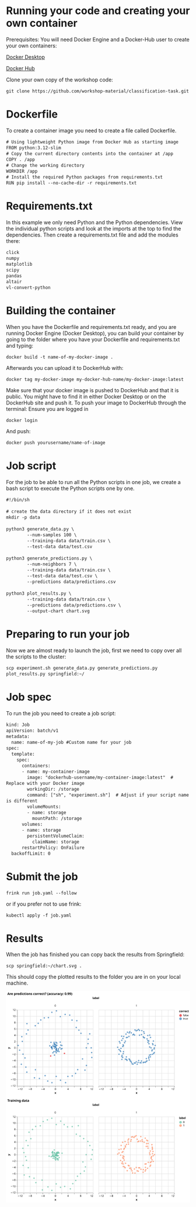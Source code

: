 # Running your code and creating your own container

Prerequisites:
You will need Docker Engine and a Docker-Hub user to create your own containers:

[Docker Desktop](https://www.docker.com/products/docker-desktop/)

[Docker Hub](https://hub.docker.com/)

Clone your own copy of the workshop code:
```
git clone https://github.com/workshop-material/classification-task.git
```

# Dockerfile

To create a container image you need to create a file called Dockerfile.
```
# Using lightweight Python image from Docker Hub as starting image
FROM python:3.12-slim
# Copy the current directory contents into the container at /app
COPY . /app
# Change the working directory
WORKDIR /app
# Install the required Python packages from requirements.txt
RUN pip install --no-cache-dir -r requirements.txt
```
# Requirements.txt
In this example we only need Python and the Python dependencies. View the individual python scripts and look at the imports at the top to find the dependencies.
Then create a requirements.txt file and add the modules there:

```
click
numpy
matplotlib
scipy
pandas
altair
vl-convert-python
```
# Building the container

When you have the Dockerfile and requirements.txt ready, and you are running Docker Engine (Docker Desktop), you can build your container by going to the folder where you have your Dockerfile and requirements.txt and typing:
```
docker build -t name-of-my-docker-image .

```
Afterwards you can upload it to DockerHub with:
```
docker tag my-docker-image my-docker-hub-name/my-docker-image:latest
```
Make sure that your docker image is pushed to DockerHub and that it is public. You might have to find it in either Docker Desktop or on the DockerHub site and push it.
To push your image to DockerHub through the terminal:
Ensure you are logged in
```
docker login
```
And push:
```
docker push yourusername/name-of-image
```

# Job script
For the job to be able to run all the Python scripts in one job, we create a bash script to execute the Python scripts one by one.
```
#!/bin/sh

# create the data directory if it does not exist
mkdir -p data

python3 generate_data.py \
        --num-samples 100 \
        --training-data data/train.csv \
        --test-data data/test.csv

python3 generate_predictions.py \
        --num-neighbors 7 \
        --training-data data/train.csv \
        --test-data data/test.csv \
        --predictions data/predictions.csv

python3 plot_results.py \
        --training-data data/train.csv \
        --predictions data/predictions.csv \
        --output-chart chart.svg
```
# Preparing to run your job

Now we are almost ready to launch the job, first we need to copy over all the scripts to the cluster:

```
scp experiment.sh generate_data.py generate_predictions.py plot_results.py springfield:~/
```

# Job spec
To run the job you need to create a job script:
```
kind: Job
apiVersion: batch/v1
metadata:
  name: name-of-my-job #Custom name for your job
spec:
  template:
    spec:
      containers:
      - name: my-container-image
        image: "dockerhub-username/my-container-image:latest"  # Replace with your Docker image
        workingDir: /storage
        command: ["sh", "experiment.sh"]  # Adjust if your script name is different
        volumeMounts:
        - name: storage
          mountPath: /storage
      volumes:
      - name: storage
        persistentVolumeClaim:
          claimName: storage
      restartPolicy: OnFailure
  backoffLimit: 0
```

# Submit the job
```
frink run job.yaml --follow
```
or if you prefer not to use frink:
```
kubectl apply -f job.yaml
```

# Results

When the job has finished you can copy back the results from Springfield:
```
scp springfield:~/chart.svg .
```
This should copy the plotted results to the folder you are in on your local machine.

![alt text](chart.svg)
